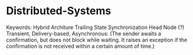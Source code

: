 # Distributed-Systems

Keywords:
    Hybrid Architure
    Trailing State Synchronization
    Head Node (?)
    Transient, Delivery-based, Asynchronous: 
        (The sender awaits a confirmation, but does not block while waiting. It raises an exception if the confirmation is not received within a certain amount of time.)
    